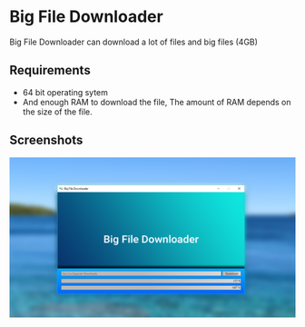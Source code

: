 # Big File Downloader
Big File Downloader can download a lot of files and big files (4GB)
## Requirements
 - 64 bit operating sytem
 - And enough RAM to download the file, The amount of RAM depends on the size of the file.

## Screenshots
![UserInterface](https://raw.githubusercontent.com/DcZipPL/BigFileDownloader/master/Icons/AppImage.png)